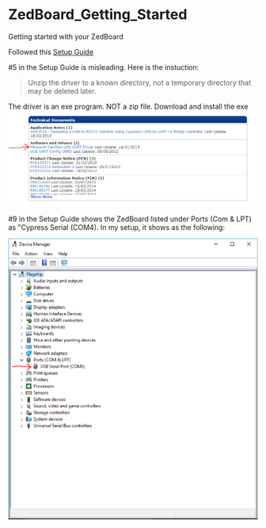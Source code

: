 # ZedBoard_Getting_Started
Getting started with your ZedBoard

Followed this [Setup Guide](http://zedboard.org/sites/default/files/CY7C64225_Setup_Guide_1_1.pdf)

#5 in the Setup Guide is misleading. Here is the instuction:
> Unzip the driver to a known directory, not a temporary directory that may be deleted later.

The driver is an exe program. NOT a zip file. Download and install the exe
![alt text](https://github.com/lcarranco/zedBoard_getting_started/raw/master/src/images/driver.PNG)

#9 in the Setup Guide shows the ZedBoard listed under Ports (Com & LPT) as "Cypress Serial (COM4). In my setup, it shows as the following:

![alt text](https://github.com/lcarranco/zedBoard_getting_started/raw/master/src/images/device-manager.PNG)
